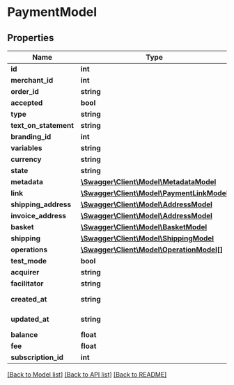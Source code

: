 # PaymentModel

## Properties
Name | Type | Description | Notes
------------ | ------------- | ------------- | -------------
**id** | **int** |  | [optional] 
**merchant_id** | **int** |  | [optional] 
**order_id** | **string** |  | [optional] 
**accepted** | **bool** |  | [optional] 
**type** | **string** |  | [optional] 
**text_on_statement** | **string** |  | [optional] 
**branding_id** | **int** |  | [optional] 
**variables** | **string** |  | [optional] 
**currency** | **string** |  | [optional] 
**state** | **string** |  | [optional] 
**metadata** | [**\Swagger\Client\Model\MetadataModel**](MetadataModel.md) |  | [optional] 
**link** | [**\Swagger\Client\Model\PaymentLinkModel**](PaymentLinkModel.md) |  | [optional] 
**shipping_address** | [**\Swagger\Client\Model\AddressModel**](AddressModel.md) |  | [optional] 
**invoice_address** | [**\Swagger\Client\Model\AddressModel**](AddressModel.md) |  | [optional] 
**basket** | [**\Swagger\Client\Model\BasketModel**](BasketModel.md) |  | [optional] 
**shipping** | [**\Swagger\Client\Model\ShippingModel**](ShippingModel.md) |  | [optional] 
**operations** | [**\Swagger\Client\Model\OperationModel[]**](OperationModel.md) |  | [optional] 
**test_mode** | **bool** |  | [optional] 
**acquirer** | **string** |  | [optional] 
**facilitator** | **string** |  | [optional] 
**created_at** | **string** | ISO-8601 timestamp | [optional] 
**updated_at** | **string** | ISO-8601 timestamp | [optional] 
**balance** | **float** |  | [optional] 
**fee** | **float** |  | [optional] 
**subscription_id** | **int** |  | [optional] 

[[Back to Model list]](../README.md#documentation-for-models) [[Back to API list]](../README.md#documentation-for-api-endpoints) [[Back to README]](../README.md)


